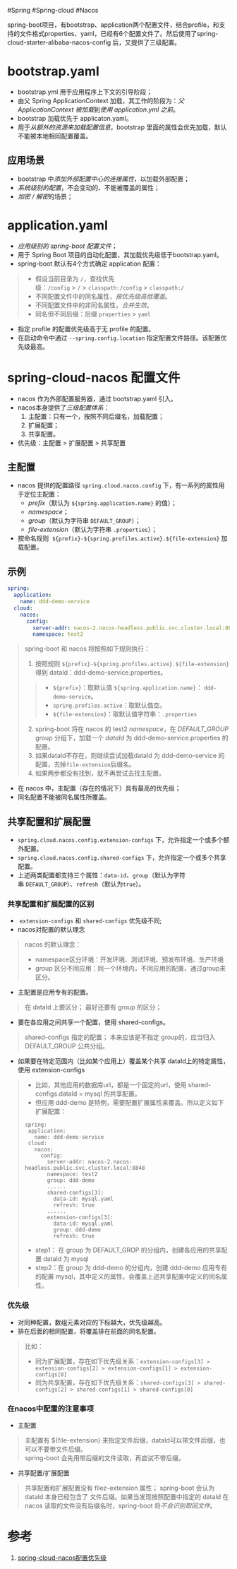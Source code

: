 #Spring #Spring-cloud #Nacos

spring-boot项目，有bootstrap、application两个配置文件，结合profile，和支持的文件格式properties、yaml，已经有6个配置文件了。然后使用了spring-cloud-starter-alibaba-nacos-config 后，又提供了三级配置。

# bootstrap.yaml
- bootstrap.yml 用于应用程序上下文的引导阶段；
- 由父 Spring ApplicationContext 加载，其工作的阶段为：*父 ApplicationContext 被加载*到*使用 application.yml 之前*。
- bootstrap 加载优先于 applicaton.yaml。
- 用于*从额外的资源来加载配置信息*，bootstrap 里面的属性会优先加载，默认不能被本地相同配置覆盖。

## 应用场景
-  bootstrap 中*添加外部配置中心的连接属性*，以加载外部配置；
-  *系统级别的配置*，不会变动的、不能被覆盖的属性；
-   *加密 / 解密*的场景；

# application.yaml
- *应用级别的 spring-boot 配置文件*；
- 用于 Spring Boot 项目的自动化配置，其加载优先级低于bootstrap.yaml。
- spring-boot 默认有4个方式确定 application 配置：
> -   假设当前目录为 `/`，查找优先级：`/config` > `/` > `classpath:/config` > `classpath:/`
> -   不同配置文件中的同名属性，*按优先级高低覆盖*。
> -   不同配置文件中的非同名属性，*合并生效*。
> -   同名但不同后缀：后缀 `properties` > `yaml`

-   指定 profile 的配置优先级高于无 profile 的配置。
-   在启动命令中通过 `--spring.config.location` 指定配置文件路径。该配置优先级最高。

# spring-cloud-nacos 配置文件
- nacos 作为外部配置服务器，通过 bootstrap.yaml 引入。
- nacos本身提供了*三级配置体系*：
	1. 主配置：只有一个，按照不同后缀名，加载配置；
	2. 扩展配置；
	3. 共享配置。
- 优先级：主配置 > 扩展配置 > 共享配置

## 主配置
- nacos 提供的配置路径 `spring.cloud.nacos.config` 下，有一系列的属性用于定位主配置：
	- *prefix*（默认为 `${spring.application.name}` 的值）；
	- *namespace*；
	- *group*（默认为字符串 `DEFAULT_GROUP`）；
	- *file-extension*（默认为字符串 `.properties`）；
- 按命名规则  `${prefix}-${spring.profiles.active}.${file-extension}` 加载配置。

## 示例
```yaml
spring:
  application:
    name: ddd-demo-service
  cloud:
    nacos:
      config:
        server-addr: nacos-2.nacos-headless.public.svc.cluster.local:8848
        namespace: test2
```

> spring-boot 和 nacos  将按照如下规则执行：
> 
> 1.  按照规则 `${prefix}-${spring.profiles.active}.${file-extension}` 得到 dataId：ddd-demo-service.properties。 
> > -   `${prefix}`：取默认值 `${spring.application.name}`： `ddd-demo-service`。
> > -   `spring.profiles.active`：取默认值空。
> > -   `${file-extension}`：取默认值字符串：`.properties`
> 2.  spring-boot 将在 nacos 的 test2 *namespace*，在 *DEFAULT_GROUP* group 分组下，加载一个 *dataId* 为 ddd-demo-service.properties 的配置。
> 3.  如果dataId不存在，则继续尝试加载dataId 为 ddd-demo-service 的配置，去掉`file-extension`后缀名。
> 4.  如果两步都没有找到，就不再尝试去找主配置。

- 在 nacos 中，主配置（存在的情况下）具有最高的优先级；
- 同名配置不能被同名属性所覆盖。

## 共享配置和扩展配置
-  `spring.cloud.nacos.config.extension-configs` 下，允许指定一个或多个额外配置。
-  `spring.cloud.nacos.config.shared-configs` 下，允许指定一个或多个共享配置。
- 上述两类配置都支持三个属性：`data-id`、`group`（默认为字符串 `DEFAULT_GROUP`）、`refresh`（默认为`true`）。

### 共享配置和扩展配置的区别

-  `extension-configs` 和 `shared-configs` 优先级不同;
-   nacos对配置的默认理念

> nacos 的默认理念：
> -   namespace区分环境：开发环境、测试环境、预发布环境、生产环境
> -   group 区分不同应用：同一个环境内，不同应用的配置，通过group来区分。

-   主配置是应用专有的配置。
> 在 dataId 上要区分；
> 最好还要有 group 的区分；

-   要在各应用之间共享一个配置，使用 shared-configs。
> shared-configs 指定的配置；
> 本来应该是不指定 group的，应当归入 DEFAULT_GROUP 公共分组。

-   如果要在特定范围内（比如某个应用上）覆盖某个共享 dataId上的特定属性，使用 extension-configs
> - 比如，其他应用的数据库url，都是一个固定的url，使用 shared-configs.dataId = mysql 的共享配置。  
> - 但应用 ddd-demo 是特例，需要配置扩展属性来覆盖。所以定义如下扩展配置：
> 
> ```
> spring:
>  application:
>    name: ddd-demo-service
>  cloud:
>    nacos:
>      config:
>        server-addr: nacos-2.nacos-headless.public.svc.cluster.local:8848
>        namespace: test2
>        group: ddd-demo
>        ......
>        shared-configs[3]:
>          data-id: mysql.yaml
>          refresh: true
>        ......
>        extension-configs[3]:
>          data-id: mysql.yaml
>          group: ddd-demo
>          refresh: true
> ```
> 
> -   step1： 在 group 为 DEFAULT_GROP 的分组内，创建各应用的共享配置 dataId 为 mysql
> -   step2：在 group 为 ddd-demo 的分组内，创建 ddd-demo 应用专有的配置 mysql，其中定义的属性，会覆盖上述共享配置中定义的同名属性。

### 优先级
-   对同种配置，数组元素对应的下标越大，优先级越高。
- 排在后面的相同配置，将覆盖排在前面的同名配置。

> 比如：
> -   同为扩展配置，存在如下优先级关系：`extension-configs[3] > extension-configs[2] > extension-configs[1] > extension-configs[0]`
> -   同为共享配置，存在如下优先级关系：`shared-configs[3] > shared-configs[2] > shared-configs[1] > shared-configs[0]`


### 在nacos中配置的注意事项

-   主配置
> 主配置有 ${file-extension} 来指定文件后缀，dataId可以带文件后缀，也可以不要带文件后缀。  
> spring-boot 会先用带后缀的文件读取，再尝试不带后缀。

-   共享配置/扩展配置
> 共享配置和扩展配置没有 filez-extension 属性；
> spring-boot 会认为 dataId 本身已经包含了 文件后缀。如果当发现按照配置中指定的 dataId 在 nacos 读取的文件没有后缀名时，spring-boot 将*不会识别取回文件*。


# 参考
1. [spring-cloud-nacos配置优先级](https://www.jianshu.com/p/69a76cdecdb9)